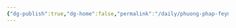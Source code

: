```yaml
---
{"dg-publish":true,"dg-home":false,"permalink":"/daily/phuong-phap-feyman/chon-chu-de-va-ghi-chep-tu-dau/","dgPassFrontmatter":true,"noteIcon":"","updated":"2025-01-14T22:27:57.627+07:00"}
---
```

